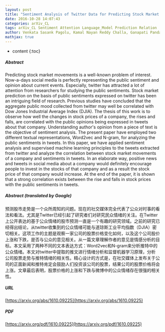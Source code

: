 ```yaml
---
layout: post
title: "Sentiment Analysis of Twitter Data for Predicting Stock Market Movements"
date: 2016-10-28 14:07:43
categories: arXiv_CL
tags: arXiv_CL Sentiment Attention Language_Model Prediction Relation
author: Venkata Sasank Pagolu, Kamal Nayan Reddy Challa, Ganapati Panda, Babita Majhi
mathjax: true
---
```


* content
{:toc}

##### Abstract
Predicting stock market movements is a well-known problem of interest. Now-a-days social media is perfectly representing the public sentiment and opinion about current events. Especially, twitter has attracted a lot of attention from researchers for studying the public sentiments. Stock market prediction on the basis of public sentiments expressed on twitter has been an intriguing field of research. Previous studies have concluded that the aggregate public mood collected from twitter may well be correlated with Dow Jones Industrial Average Index (DJIA). The thesis of this work is to observe how well the changes in stock prices of a company, the rises and falls, are correlated with the public opinions being expressed in tweets about that company. Understanding author's opinion from a piece of text is the objective of sentiment analysis. The present paper have employed two different textual representations, Word2vec and N-gram, for analyzing the public sentiments in tweets. In this paper, we have applied sentiment analysis and supervised machine learning principles to the tweets extracted from twitter and analyze the correlation between stock market movements of a company and sentiments in tweets. In an elaborate way, positive news and tweets in social media about a company would definitely encourage people to invest in the stocks of that company and as a result the stock price of that company would increase. At the end of the paper, it is shown that a strong correlation exists between the rise and falls in stock prices with the public sentiments in tweets.

##### Abstract (translated by Google)
预测股市走势是一个众所周知的问题。现在的社交媒体完全代表了公众对时事的看法和看法。尤其是Twitter已经引起了研究者们对研究民众情绪的关注。在Twitter上公开表达的基于公众情绪的股市预测一直是一个有趣的研究领域。之前的研究已经得出结论，从twitter收集到的公众情绪可能与道琼斯工业平均指数（DJIA）密切相关。这项工作的主题是观察一家公司的股票价格变化如何，以及这个公司股价上涨和下跌，是否与公众的意见相关。从一篇文章理解作者的意见是情感分析的目标。本文采用了两种不同的文本表达方式：Word2vec和N-gram来分析推特中的公众情绪。本文对twitter中提取的推文进行情绪分析和监督机器学习原理，分析公司股票走势与推特情绪的相关性。精心设计的方式是，在社交媒体上发布关于公司的正面新闻和推特肯定会鼓励人们投资该公司的股票，结果公司的股票价格将会上涨。文章最后表明，股票价格的上涨和下跌与微博中的公众情绪存在很强的相关性。

##### URL
[https://arxiv.org/abs/1610.09225](https://arxiv.org/abs/1610.09225)

##### PDF
[https://arxiv.org/pdf/1610.09225](https://arxiv.org/pdf/1610.09225)

